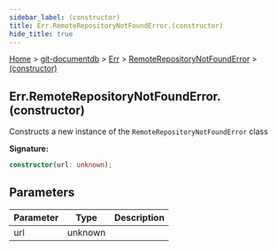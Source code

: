 ```yaml
---
sidebar_label: (constructor)
title: Err.RemoteRepositoryNotFoundError.(constructor)
hide_title: true
---
```


[Home](./index.md) &gt; [git-documentdb](./git-documentdb.md) &gt; [Err](./git-documentdb.err.md) &gt; [RemoteRepositoryNotFoundError](./git-documentdb.err.remoterepositorynotfounderror.md) &gt; [(constructor)](./git-documentdb.err.remoterepositorynotfounderror._constructor_.md)

## Err.RemoteRepositoryNotFoundError.(constructor)

Constructs a new instance of the `RemoteRepositoryNotFoundError` class

<b>Signature:</b>

```typescript
constructor(url: unknown);
```

## Parameters

|  Parameter | Type | Description |
|  --- | --- | --- |
|  url | unknown |  |

